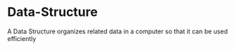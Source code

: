 # Data-Structure
A Data Structure organizes related data in a computer so that it can be used efficiently 
